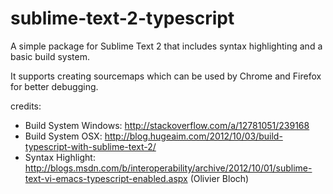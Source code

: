 sublime-text-2-typescript
=========================

A simple package for Sublime Text 2 that includes syntax highlighting and a basic build system.

It supports creating sourcemaps which can be used by Chrome and Firefox for better debugging.

credits: 

- Build System Windows: http://stackoverflow.com/a/12781051/239168 
- Build System OSX: http://blog.hugeaim.com/2012/10/03/build-typescript-with-sublime-text-2/ 
- Syntax Highlight: http://blogs.msdn.com/b/interoperability/archive/2012/10/01/sublime-text-vi-emacs-typescript-enabled.aspx (Olivier Bloch)